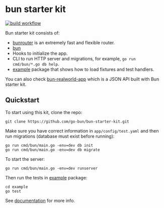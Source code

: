 # bun starter kit

[![build workflow](https://github.com/luigiescalante/bun-starter-kit/actions/workflows/build.yml/badge.svg)](https://github.com/luigiescalante/bun-starter-kit/actions)

Bun starter kit consists of:

- [bunrouter](https://github.com/uptrace/bunrouter) is an extremely fast and flexible router.
- [bun](https://github.com/uptrace/bun)
- Hooks to initialize the app.
- CLI to run HTTP server and migrations, for example, `go run cmd/bun/*.go db help`.
- [example](example) package that shows how to load fixtures and test handlers.

You can also check [bun-realworld-app](https://github.com/go-bun/bun-realworld-app) which is a JSON
API built with Bun starter kit.

## Quickstart

To start using this kit, clone the repo:

```shell
git clone https://github.com/go-bun/bun-starter-kit.git
```

Make sure you have correct information in `app/config/test.yaml` and then run migrations (database
must exist before running):

```shell
go run cmd/bun/main.go -env=dev db init
go run cmd/bun/main.go -env=dev db migrate
```

To start the server:

```shell
go run cmd/bun/main.go -env=dev runserver
```

Then run the tests in [example](example) package:

```shell
cd example
go test
```

See [documentation](https://bun.uptrace.dev/guide/starter-kit.html) for more info.
